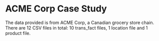 # ACME Corp Case Study

The data provided is from ACME Corp, a Canadian grocery store chain. There are 12 CSV files in total: 10 trans_fact files, 1 location file and 1 product file. 
